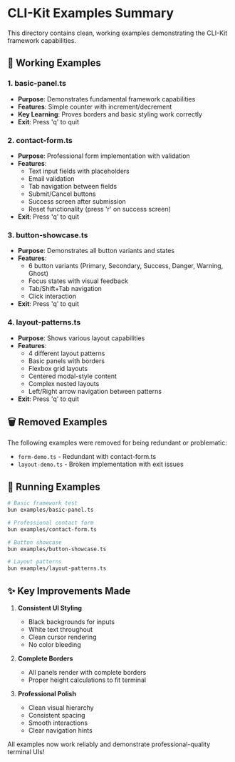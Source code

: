 # CLI-Kit Examples Summary

This directory contains clean, working examples demonstrating the CLI-Kit framework capabilities.

## 🎯 Working Examples

### 1. **basic-panel.ts**
- **Purpose**: Demonstrates fundamental framework capabilities
- **Features**: Simple counter with increment/decrement
- **Key Learning**: Proves borders and basic styling work correctly
- **Exit**: Press 'q' to quit

### 2. **contact-form.ts** 
- **Purpose**: Professional form implementation with validation
- **Features**: 
  - Text input fields with placeholders
  - Email validation
  - Tab navigation between fields
  - Submit/Cancel buttons
  - Success screen after submission
  - Reset functionality (press 'r' on success screen)
- **Exit**: Press 'q' to quit

### 3. **button-showcase.ts**
- **Purpose**: Demonstrates all button variants and states
- **Features**:
  - 6 button variants (Primary, Secondary, Success, Danger, Warning, Ghost)
  - Focus states with visual feedback
  - Tab/Shift+Tab navigation
  - Click interaction
- **Exit**: Press 'q' to quit

### 4. **layout-patterns.ts**
- **Purpose**: Shows various layout capabilities
- **Features**:
  - 4 different layout patterns
  - Basic panels with borders
  - Flexbox grid layouts
  - Centered modal-style content
  - Complex nested layouts
  - Left/Right arrow navigation between patterns
- **Exit**: Press 'q' to quit

## 🗑️ Removed Examples

The following examples were removed for being redundant or problematic:
- `form-demo.ts` - Redundant with contact-form.ts
- `layout-demo.ts` - Broken implementation with exit issues

## 🚀 Running Examples

```bash
# Basic framework test
bun examples/basic-panel.ts

# Professional contact form
bun examples/contact-form.ts

# Button showcase
bun examples/button-showcase.ts

# Layout patterns
bun examples/layout-patterns.ts
```

## ✨ Key Improvements Made

1. **Consistent UI Styling**
   - Black backgrounds for inputs
   - White text throughout
   - Clean cursor rendering
   - No color bleeding

2. **Complete Borders**
   - All panels render with complete borders
   - Proper height calculations to fit terminal

3. **Professional Polish**
   - Clean visual hierarchy
   - Consistent spacing
   - Smooth interactions
   - Clear navigation hints

All examples now work reliably and demonstrate professional-quality terminal UIs!